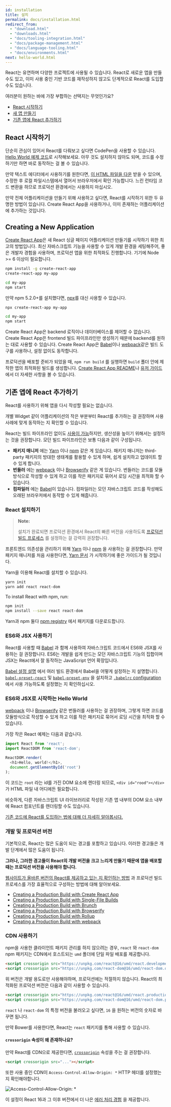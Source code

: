 ```yaml
---
id: installation
title: 설치
permalink: docs/installation.html
redirect_from:
  - "download.html"
  - "downloads.html"
  - "docs/tooling-integration.html"
  - "docs/package-management.html"
  - "docs/language-tooling.html"
  - "docs/environments.html"
next: hello-world.html
---
```


React는 유연하며 다양한 프로젝트에 사용될 수 있습니다. React로 새로운 앱을 만들 수도 있고, 이미 사용 중인 기반 코드를 재작성하지 않고도 단계적으로 React를 도입할 수도 있습니다.

여러분이 원하는 바에 가장 부합하는 선택지는 무엇인가요? 

* [React 시작하기](#trying-out-react)
* [새 앱 만들기](#creating-a-new-application)
* [기존 앱에 React 추가하기](#adding-react-to-an-existing-application)

## React 시작하기

단순히 관심이 있어서 React를 다뤄보고 싶다면 CodePen을 사용할 수 있습니다. [Hello World 예제 코드](http://codepen.io/gaearon/pen/rrpgNB?editors=0010)로 시작해보세요. 아무 것도 설치하지 않아도 되며, 코드를 수정하기만 하면 바로 동작하는 걸 볼 수 있습니다.

만약 텍스트 에디터에서 사용하기를 원한다면, [이 HTML 파일을 다운](https://raw.githubusercontent.com/reactjs/reactjs.org/master/static/html/single-file-example.html) 받을 수 있으며, 수정한 후 로컬 파일시스템에서 열어서 브라우저에서 확인 가능합니다. 느린 런타임 코드 변환을 하므로 프로덕션 환경에서는 사용하지 마십시오.

만약 전체 어플리케이션을 만들기 위해 사용하고 싶다면, React를 시작하기 위한 두 유명한 방법이 있습니다.
Create React App을 사용하거나, 이미 존재하는 어플리케이션에 추가하는 것입니다.

## Creating a New Application

[Create React App](http://github.com/facebookincubator/create-react-app)은 새 React 싱글 페이지 어플리케이션 만들기를 시작하기 위한 최고의 방법입니다. 최신 자바스크립트 기능을 사용할 수 있게 개발 환경을 세팅해주어, 좋은 개발자 경험을 사용하며, 프로덕션 앱을 위한 최적화도 진행합니다. 기기에 Node >= 6 이상이 필요합니다.

```bash
npm install -g create-react-app
create-react-app my-app

cd my-app
npm start
```

만약 npm 5.2.0+를 설치했다면, [npx](https://www.npmjs.com/package/npx)를 대신 사용할 수 있습니다.

```bash
npx create-react-app my-app

cd my-app
npm start
```

Create React App은 backend 로직이나 데이터베이스를 제어할 수 없습니다. Create React App은 frontend 빌드 파이프라인만 생성하기 때문에 backend를 원하는 대로 사용할 수 있습니다. Create React App은 [Babel](http://babeljs.io/)이나 [webpack](https://webpack.js.org/)같은 빌드 도구를 사용하나, 설정 없이도 동작합니다.

프로덕션을 배포할 준비가 되었을 때, `npm run build` 를 실행하면 `build` 폴더 안에 제작한 앱의 최적화된 빌드를 생성합니다. [Create React App README](https://github.com/facebookincubator/create-react-app#create-react-app-)나 [유저 가이드](https://github.com/facebookincubator/create-react-app/blob/master/packages/react-scripts/template/README.md#table-of-contents)에서 더 자세한 사항을 볼 수 있습니다.

## 기존 앱에 React 추가하기

React를 사용하기 위해 앱을 다시 작성할 필요는 없습니다.

개별 Widget 같이 어플리케이션의 작은 부분부터 React를 추가하는 걸 권장하며 사용 사례에 맞게 동작하는 지 확인할 수 있습니다.

React는 빌드 파이프라인 없이도 [사용이 가능](/docs/react-without-es6.html)하지만, 생산성을 높이기 위해서는 설정하는 것을 권장합니다. 모던 빌드 파이프라인은 보통 다음과 같이 구성됩니다.

* **패키지 매니저** 에는 [Yarn](https://yarnpkg.com/) 이나 [npm](https://www.npmjs.com/) 같은 게 있습니다. 패키지 매니저는 third-party 패키지의 방대한 생태계를 활용할 수 있게 하며, 쉽게 설치하고 업데이트 할 수 있게 합니다.
* **번들러** 에는 [webpack](https://webpack.js.org/) 이나 [Browserify](http://browserify.org/) 같은 게 있습니다. 번들러는 코드를 모듈방식으로 작성할 수 있게 하고 이를 작은 패키지로 묶어서 로딩 시간을 최적화 할 수 있습니다.
* **컴파일러** 에는 [Babel](http://babeljs.io/)이 있습니다. 컴파일러는 모던 자바스크립트 코드를 작성해도 오래된 브라우저에서 동작할 수 있게 해줍니다.

### React 설치하기

>**Note:**
>
> 설치가 완료되면 프로덕션 환경에서 React의 빠른 버전을 사용하도록 [프로덕션 빌드 프로세스](/docs/optimizing-performance.html#use-the-production-build) 를 설정하는 걸 강력히 권장합니다.

프론트엔드 의존성을 관리하기 위해 [Yarn](https://yarnpkg.com/) 이나 [npm](https://www.npmjs.com/) 을 사용하는 걸 권장합니다. 만약 패키지 매니저를 처음 사용한다면, [Yarn 문서](https://yarnpkg.com/en/docs/getting-started) 가 시작하기에 좋은 가이드가 될 것입니다.

Yarn을 이용해 React를 설치할 수 있습니다.

```bash
yarn init
yarn add react react-dom
```

To install React with npm, run:

```bash
npm init
npm install --save react react-dom
```

Yarn과 npm 둘다 [npm registry](http://npmjs.com/) 에서 패키지를 다운로드합니다.

### ES6와 JSX 사용하기

React를 사용할 때 [Babel](http://babeljs.io/) 과 함께 사용하여 자바스크립트 코드에서 ES6와 JSX를 사용하는 걸 권장합니다. ES6는 개발을 쉽게 만드는 모던 자바스크립트 기능의 집합이며 JSX는 React에서 잘 동작하는 JavaScript 언어 확장입니다.

[Babel 설정 설명](https://babeljs.io/docs/setup/) 에서 여러 빌드 환경에서 Babel을 어떻게 설정하는 지 설명합니다.
[`babel-preset-react`](http://babeljs.io/docs/plugins/preset-react/#basic-setup-with-the-cli-) 및
[`babel-preset-env`](http://babeljs.io/docs/plugins/preset-env/) 을 설치하고
[`.babelrc` configuration](http://babeljs.io/docs/usage/babelrc/) 에서 사용 가능하도록 설정했는 지 확인하십시오.

### ES6와 JSX로 시작하는 Hello World
[webpack](https://webpack.js.org/) 이나 [Browserify](http://browserify.org/) 같은 번들러를 사용하는 걸 권장하며, 그렇게 하면 코드를 모듈방식으로 작성할 수 있게 하고 이를 작은 패키지로 묶어서 로딩 시간을 최적화 할 수 있습니다.

가장 작은 React 예제는 다음과 같습니다.

```js
import React from 'react';
import ReactDOM from 'react-dom';

ReactDOM.render(
  <h1>Hello, world!</h1>,
  document.getElementById('root')
);
```

이 코드는 `root` 라는 id를 가진 DOM 요소에 렌더링 되므로, `<div id="rood"></div>` 가 HTML 파일 내 어디에든 필요합니다.

비슷하게, 다른 자바스크립트 UI 라이브러리로 작성된 기존 앱 내부의 DOM 요소 내부에 React 컴포넌트를 렌더링할 수도 있습니다.

[기존 코드에 React를 도입하는 법에 대해 더 자세히 알아봅시다.](/docs/integrating-with-other-libraries.html#integrating-with-other-view-libraries)

### 개발 및 프로덕션 버전

기본적으로, React는 많은 도움이 되는 경고를 포함하고 있습니다. 이러한 경고들은 개발 단계에서 많은 도움이 됩니다.

**그러나, 그러한 경고들이 React의 개발 버전을 크고 느리게 만들기 때문에 앱을 배포할 때는 프로덕션 버전을 사용해야 합니다.**

[웹사이트가 올바른 버전의 React를 제공하고 있는 지 확인하는 방법](/docs/optimizing-performance.html#use-the-production-build) 과 프로덕션 빌드 프로세스를 가장 효율적으로 구성하는 방법에 대해 알아보세요.

* [Creating a Production Build with Create React App](/docs/optimizing-performance.html#create-react-app)
* [Creating a Production Build with Single-File Builds](/docs/optimizing-performance.html#single-file-builds)
* [Creating a Production Build with Brunch](/docs/optimizing-performance.html#brunch)
* [Creating a Production Build with Browserify](/docs/optimizing-performance.html#browserify)
* [Creating a Production Build with Rollup](/docs/optimizing-performance.html#rollup)
* [Creating a Production Build with webpack](/docs/optimizing-performance.html#webpack)

### CDN 사용하기

npm을 사용한 클라이언트 패키지 관리를 하지 않으려는 경우, `react` 와 `react-dom` npm 패키지는 CDN에서 호스트되는 `umd` 폴더에 단일 파일 배포를 제공합니다.

```html
<script crossorigin src="https://unpkg.com/react@16/umd/react.development.js"></script>
<script crossorigin src="https://unpkg.com/react-dom@16/umd/react-dom.development.js"></script>
```

위 버전은 개발 용도로만 사용해야하며, 프로덕션에는 적절하지 않습니다. React의 최적화된 프로덕션 버전은 다음과 같이 사용할 수 있습니다.

```html
<script crossorigin src="https://unpkg.com/react@16/umd/react.production.min.js"></script>
<script crossorigin src="https://unpkg.com/react-dom@16/umd/react-dom.production.min.js"></script>
```

`react` 나 `react-dom` 의 특정 버전을 불러오고 싶다면, `16` 을 원하는 버전의 숫자로 바꾸면 됩니다.

만약 Bower를 사용한다면, React는 `react` 패키지를 통해 사용할 수 있습니다.

#### `crossorigin` 속성이 왜 존재하나요?

만약 React를 CDN으로 제공한다면, [`crossorigin`](https://developer.mozilla.org/en-US/docs/Web/HTML/CORS_settings_attributes) 속성을 주는 걸 권장합니다.

```html
<script crossorigin src="..."></script>
```

또한 사용 중인 CDN이 `Access-Control-Allow-Origin: *` HTTP 헤더를 설정했는 지 확인해야합니다.

![Access-Control-Allow-Origin: *](../images/docs/cdn-cors-header.png)

이 설정이 React 16과 그 이후 버전에서 더 나은 [에러 처리 경험](/blog/2017/07/26/error-handling-in-react-16.html) 을 제공합니다.